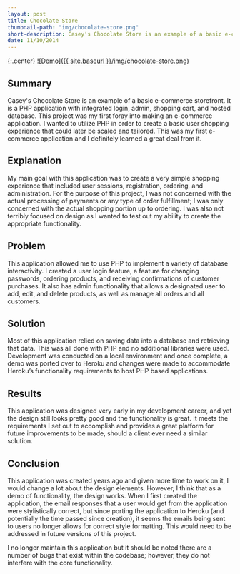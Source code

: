```yaml
---
layout: post
title: Chocolate Store
thumbnail-path: "img/chocolate-store.png"
short-description: Casey's Chocolate Store is an example of a basic e-commerce storefront.
date: 11/10/2014
---
```


{:.center}
[![Demo]({{ site.baseurl }}/img/chocolate-store.png)](https://caseys-chocolate-store.herokuapp.com)

## Summary

Casey's Chocolate Store is an example of a basic e-commerce storefront. It is a PHP application with integrated login, admin, shopping cart, and hosted database.
This project was my first foray into making an e-commerce application. I wanted to utilize PHP in order to create a basic user shopping experience that could later be scaled and tailored. This was my first e-commerce application and I definitely learned a great deal from it.

## Explanation

My main goal with this application was to create a very simple shopping experience that included user sessions, registration, ordering, and administration. For the purpose of this project, I was not concerned with the actual processing of payments or any type of order fulfillment; I was only concerned with the actual shopping portion up to ordering.
I was also not terribly focused on design as I wanted to test out my ability to create the appropriate functionality.

## Problem

This application allowed me to use PHP to implement a variety of database interactivity. I created a user login feature, a feature for changing passwords, ordering products, and receiving confirmations of customer purchases. It also has admin functionality that allows a designated user to add, edit, and delete products, as well as manage all orders and all customers.

## Solution

Most of this application relied on saving data into a database and retrieving that data. This was all done with PHP and no additional libraries were used. Development was conducted on a local environment and once complete, a demo was ported over to Heroku and changes were made to accommodate Heroku’s functionality requirements to host PHP based applications.

## Results

This application was designed very early in my development career, and yet the design still looks pretty good and the functionality is great. It meets the requirements I set out to accomplish and provides a great platform for future improvements to be made, should a client ever need a similar solution.

## Conclusion

This application was created years ago and given more time to work on it, I would change a lot about the design elements. However, I think that as a demo of functionality, the design works. When I first created the application, the email responses that a user would get from the application were stylistically correct, but since porting the application to Heroku (and potentially the time passed since creation), it seems the emails being sent to users no longer allows for correct style formatting. This would need to be addressed in future versions of this project.

I no longer maintain this application but it should be noted there are a number of bugs that exist within the codebase; however, they do not interfere with the core functionality.
